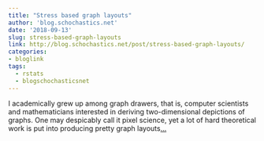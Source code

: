 ```yaml
---
title: "Stress based graph layouts"
author: 'blog.schochastics.net'
date: '2018-09-13'
slug: stress-based-graph-layouts
link: http://blog.schochastics.net/post/stress-based-graph-layouts/
categories:
- bloglink
tags:
  - rstats
  - blogschochasticsnet
---
```


I academically grew up among graph drawers, that is, computer scientists and mathematicians interested in deriving two-dimensional depictions of graphs. One may despicably call it pixel science, yet a lot of hard theoretical work is put into producing pretty graph layouts[... <i class="fas fa-external-link-alt"></i>](http://blog.schochastics.net/post/stress-based-graph-layouts/)


